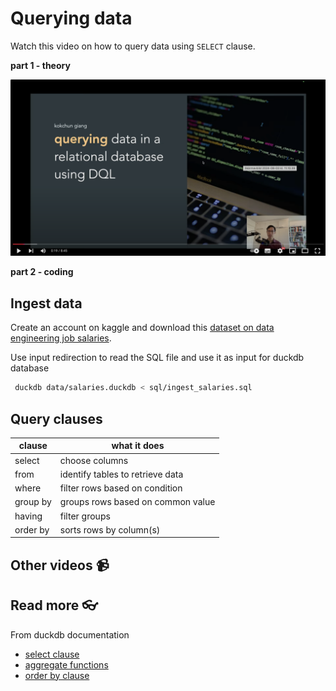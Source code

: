 # Querying data

Watch this video on how to query data using `SELECT` clause.

**part 1 - theory**

<a href="https://youtu.be/SNe4yH8DzqQ" target="_blank">
  <img src="https://github.com/kokchun/assets/blob/main/sql/04_query_data.png?raw=true" alt="querying data" width="600">
</a>

**part 2 - coding**



## Ingest data

Create an account on kaggle and download this [dataset on data engineering job salaries](https://www.kaggle.com/datasets/chopper53/data-engineer-salary-in-2024/data).

Use input redirection to read the SQL file and use it as input for duckdb database

```bash
 duckdb data/salaries.duckdb < sql/ingest_salaries.sql
```

## Query clauses

| clause   | what it does                      |
| -------- | --------------------------------- |
| select   | choose columns                    |
| from     | identify tables to retrieve data  |
| where    | filter rows based on condition    |
| group by | groups rows based on common value |
| having   | filter groups                     |
| order by | sorts rows by column(s)           |

## Other videos 📹

## Read more 👓

From duckdb documentation

- [select clause](https://duckdb.org/docs/sql/query_syntax/select)
- [aggregate functions](https://duckdb.org/docs/sql/functions/aggregates#arg_maxarg-val)
- [order by clause ](https://duckdb.org/docs/sql/query_syntax/orderby)